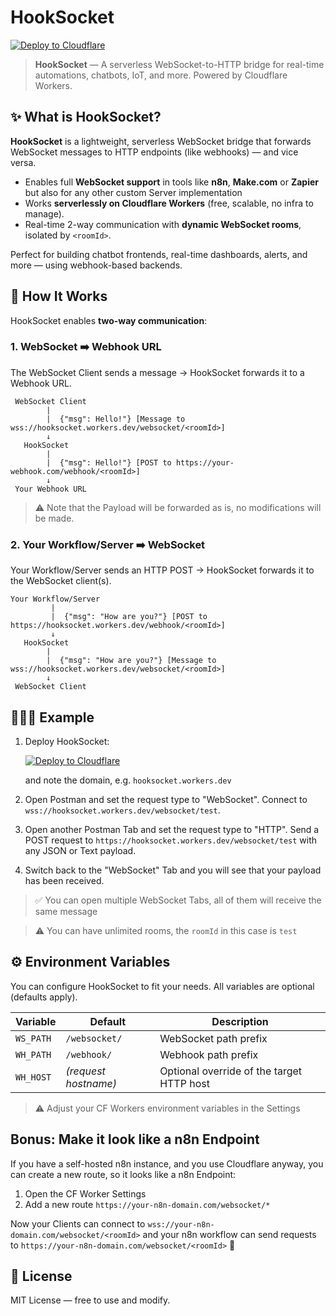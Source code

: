 # HookSocket

[![Deploy to Cloudflare](https://deploy.workers.cloudflare.com/button)](https://deploy.workers.cloudflare.com/?url=https://github.com/adshrc/HookSocket)

> **HookSocket** — A serverless WebSocket-to-HTTP bridge for real-time automations, chatbots, IoT, and more. Powered by Cloudflare Workers.

## ✨ What is HookSocket?

**HookSocket** is a lightweight, serverless WebSocket bridge that forwards WebSocket messages to HTTP endpoints (like webhooks) — and vice versa.

- Enables full **WebSocket support** in tools like **n8n**, **Make.com** or **Zapier** but also for any other custom Server implementation
- Works **serverlessly on Cloudflare Workers** (free, scalable, no infra to manage).
- Real-time 2-way communication with **dynamic WebSocket rooms**, isolated by `<roomId>`.

Perfect for building chatbot frontends, real-time dashboards, alerts, and more — using webhook-based backends.

## 🚀 How It Works

HookSocket enables **two-way communication**:

### 1. WebSocket ➡️ Webhook URL

The WebSocket Client sends a message → HookSocket forwards it to a Webhook URL.

```
 WebSocket Client
        |
        |  {"msg": Hello!"} [Message to wss://hooksocket.workers.dev/websocket/<roomId>]
        ↓
   HookSocket
        |
        |  {"msg": Hello!"} [POST to https://your-webhook.com/webhook/<roomId>]
        ↓
 Your Webhook URL
```

> ⚠️ Note that the Payload will be forwarded as is, no modifications will be made.

### 2. Your Workflow/Server ➡️ WebSocket

Your Workflow/Server sends an HTTP POST → HookSocket forwards it to the WebSocket client(s).

```
Your Workflow/Server
         |
         |  {"msg": "How are you?"} [POST to https://hooksocket.workers.dev/webhook/<roomId>]
         ↓
   HookSocket
        |
        |  {"msg": "How are you?"} [Message to wss://hooksocket.workers.dev/websocket/<roomId>]
        ↓
 WebSocket Client
```

## 🧑🏽‍💻 Example
1. Deploy HookSocket:

   [![Deploy to Cloudflare](https://deploy.workers.cloudflare.com/button)](https://deploy.workers.cloudflare.com/?url=https://github.com/adshrc/HookSocket)

    and note the domain, e.g. `hooksocket.workers.dev`
2. Open Postman and set the request type to "WebSocket". Connect to `wss://hooksocket.workers.dev/websocket/test`.
3. Open another Postman Tab and set the request type to "HTTP". Send a POST request to `https://hooksocket.workers.dev/websocket/test` with any JSON or Text payload.
4. Switch back to the "WebSocket" Tab and you will see that your payload has been received.

> ✅ You can open multiple WebSocket Tabs, all of them will receive the same message

> ⚠️ You can have unlimited rooms, the `roomId` in this case is `test`

## ⚙️ Environment Variables

You can configure HookSocket to fit your needs. All variables are optional (defaults apply).

| Variable  | Default               | Description                                |
|-----------|------------------------|--------------------------------------------|
| `WS_PATH` | `/websocket/`          | WebSocket path prefix                      |
| `WH_PATH` | `/webhook/`            | Webhook path prefix                        |
| `WH_HOST` | _(request hostname)_   | Optional override of the target HTTP host  |

> ⚠️ Adjust your CF Workers environment variables in the Settings

## Bonus: Make it look like a n8n Endpoint

If you have a self-hosted n8n instance, and you use Cloudflare anyway, you can create a new route, so it looks like a n8n Endpoint:

1. Open the CF Worker Settings
2. Add a new route `https://your-n8n-domain.com/websocket/*`

Now your Clients can connect to `wss://your-n8n-domain.com/websocket/<roomId>` and your n8n workflow can send requests to `https://your-n8n-domain.com/websocket/<roomId>` 🥳

## 📜 License

MIT License — free to use and modify.